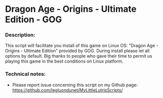 # Dragon Age - Origins - Ultimate Edition - GOG

### Description:
This script will facilitate you install of this game on Linux OS:
"Dragon Age - Origins - Ultimate Edition" provided by GOG.
During install please let all options by default.
Big thanks to people who gave their time to permit us playing this game in the best conditions on Linux platform. 

### Technical notes:
- Please report issue concerning this script on my Github page:
https://github.com/legluondunet/MyLittleLutrisScripts/



